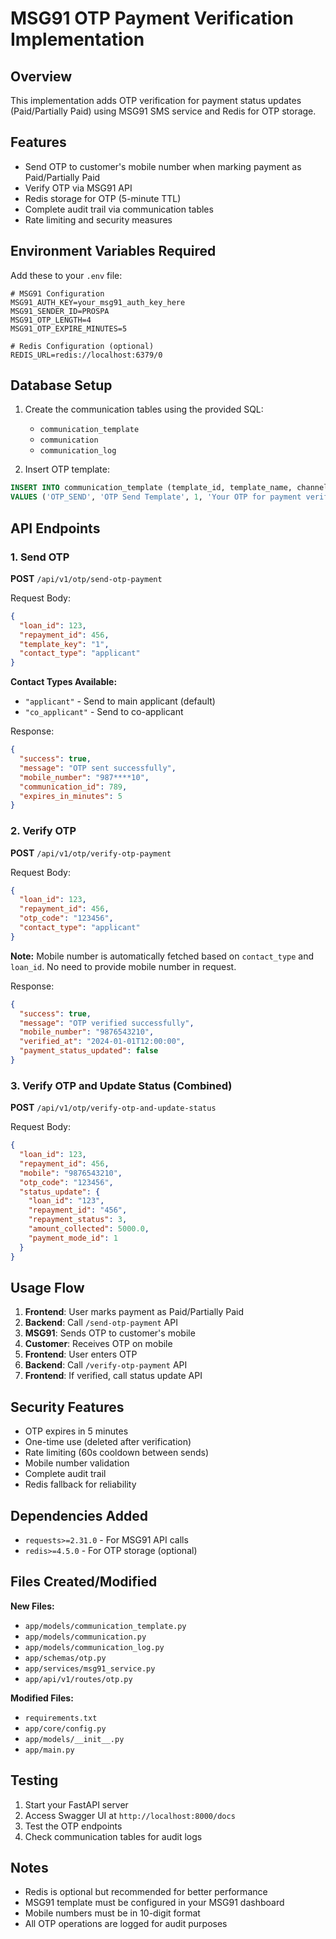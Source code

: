 # MSG91 OTP Payment Verification Implementation

## Overview
This implementation adds OTP verification for payment status updates (Paid/Partially Paid) using MSG91 SMS service and Redis for OTP storage.

## Features
- Send OTP to customer's mobile number when marking payment as Paid/Partially Paid
- Verify OTP via MSG91 API
- Redis storage for OTP (5-minute TTL)
- Complete audit trail via communication tables
- Rate limiting and security measures

## Environment Variables Required

Add these to your `.env` file:

```env
# MSG91 Configuration
MSG91_AUTH_KEY=your_msg91_auth_key_here
MSG91_SENDER_ID=PROSPA
MSG91_OTP_LENGTH=4
MSG91_OTP_EXPIRE_MINUTES=5

# Redis Configuration (optional)
REDIS_URL=redis://localhost:6379/0
```

## Database Setup

1. Create the communication tables using the provided SQL:
   - `communication_template`
   - `communication`
   - `communication_log`

2. Insert OTP template:
```sql
INSERT INTO communication_template (template_id, template_name, channel_type, content, dlt_id, status, variables) 
VALUES ('OTP_SEND', 'OTP Send Template', 1, 'Your OTP for payment verification is {{otp_code}}. Valid for 5 minutes. - Prosparity', 'your_dlt_id', 'ACTIVE', '{"otp_code": "string"}');
```

## API Endpoints

### 1. Send OTP
**POST** `/api/v1/otp/send-otp-payment`

Request Body:
```json
{
  "loan_id": 123,
  "repayment_id": 456,
  "template_key": "1",
  "contact_type": "applicant"
}
```

**Contact Types Available:**
- `"applicant"` - Send to main applicant (default)
- `"co_applicant"` - Send to co-applicant

Response:
```json
{
  "success": true,
  "message": "OTP sent successfully",
  "mobile_number": "987****10",
  "communication_id": 789,
  "expires_in_minutes": 5
}
```

### 2. Verify OTP
**POST** `/api/v1/otp/verify-otp-payment`

Request Body:
```json
{
  "loan_id": 123,
  "repayment_id": 456,
  "otp_code": "123456",
  "contact_type": "applicant"
}
```

**Note:** Mobile number is automatically fetched based on `contact_type` and `loan_id`. No need to provide mobile number in request.

Response:
```json
{
  "success": true,
  "message": "OTP verified successfully",
  "mobile_number": "9876543210",
  "verified_at": "2024-01-01T12:00:00",
  "payment_status_updated": false
}
```

### 3. Verify OTP and Update Status (Combined)
**POST** `/api/v1/otp/verify-otp-and-update-status`

Request Body:
```json
{
  "loan_id": 123,
  "repayment_id": 456,
  "mobile": "9876543210",
  "otp_code": "123456",
  "status_update": {
    "loan_id": "123",
    "repayment_id": "456",
    "repayment_status": 3,
    "amount_collected": 5000.0,
    "payment_mode_id": 1
  }
}
```

## Usage Flow

1. **Frontend**: User marks payment as Paid/Partially Paid
2. **Backend**: Call `/send-otp-payment` API
3. **MSG91**: Sends OTP to customer's mobile
4. **Customer**: Receives OTP on mobile
5. **Frontend**: User enters OTP
6. **Backend**: Call `/verify-otp-payment` API
7. **Frontend**: If verified, call status update API

## Security Features

- OTP expires in 5 minutes
- One-time use (deleted after verification)
- Rate limiting (60s cooldown between sends)
- Mobile number validation
- Complete audit trail
- Redis fallback for reliability

## Dependencies Added

- `requests>=2.31.0` - For MSG91 API calls
- `redis>=4.5.0` - For OTP storage (optional)

## Files Created/Modified

**New Files:**
- `app/models/communication_template.py`
- `app/models/communication.py`
- `app/models/communication_log.py`
- `app/schemas/otp.py`
- `app/services/msg91_service.py`
- `app/api/v1/routes/otp.py`

**Modified Files:**
- `requirements.txt`
- `app/core/config.py`
- `app/models/__init__.py`
- `app/main.py`

## Testing

1. Start your FastAPI server
2. Access Swagger UI at `http://localhost:8000/docs`
3. Test the OTP endpoints
4. Check communication tables for audit logs

## Notes

- Redis is optional but recommended for better performance
- MSG91 template must be configured in your MSG91 dashboard
- Mobile numbers must be in 10-digit format
- All OTP operations are logged for audit purposes
